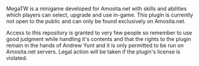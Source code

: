 MegaTW is a minigame developed for Amosita.net with skills and abilities which players can select, upgrade and use in-game. This plugin is currently not open to the public and can only be found exclusively on Amosita.net.

Access to this repository is granted to very few people so remember to use good judgment while handling it's contents and that the rights to the plugin remain in the hands of Andrew Yunt and it is only permitted to be run on Amosita.net servers. Legal action will be taken if the plugin's license is violated.

